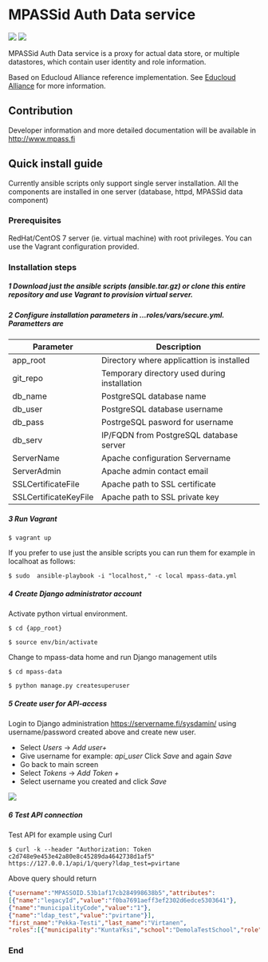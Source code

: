 # MPASSid Auth Data service
![](http://img.shields.io/:license-mit-blue.svg)
![](https://api.travis-ci.org/mpassid/MPASSid-data.svg?branch=master)

MPASSid Auth Data service is a proxy for actual data store, or multiple datastores, which contain user
identity and role information.

Based on Educloud Alliance reference implementation. See [Educloud  Alliance](http://docs.educloudalliance.org "Educloud alliance") for more information.


## Contribution

Developer information and more detailed documentation will be available in <http://www.mpass.fi> 

## Quick install guide
Currently ansible scripts only support single server installation. All the components are installed  in one server (database, httpd, MPASSid data component) 
### Prerequisites

RedHat/CentOS 7 server (ie. virtual machine) with root privileges.
You can use the Vagrant configuration provided. 

### Installation steps
##### 1 Download just the ansible scripts (**ansible.tar.gz**) or clone this entire repository and use Vagrant to provision virtual server.

##### 2 Configure installation parameters in ...roles/vars/secure.yml. Parametters are

| Parameter | Description| 
|----------| -----------|
| app_root  |Directory where applicattion is installed|
| git_repo | Temporary directory used during installation|
| db_name | PostgreSQL database name |
| db_user | PostgreSQL database username |
| db_pass | PostrgeSQL pasword for username |
| db_serv | IP/FQDN from PostgreSQL database server |
| ServerName | Apache configuration Servername |
| ServerAdmin | Apache admin contact email |
| SSLCertificateFile | Apache path to SSL certificate |
|  SSLCertificateKeyFile | Apache path to SSL private key |

##### 3  Run Vagrant
`$ vagrant up `

If you prefer to use just the ansible scripts you can run them for example in localhoat as follows: 

`$ sudo  ansible-playbook -i "localhost," -c local mpass-data.yml`

##### 4 Create Django administrator account
Activate python virtual environment.

`$ cd {app_root}`

`$ source env/bin/activate`

Change to mpass-data home and run Django management utils

 `$ cd mpass-data`

 `$ python manage.py createsuperuser `

#####  5 Create user for API-access

Login to Django administration <https://servername.fi/sysdamin/>  using username/password created above and create new user.
+ Select *Users* -> *Add user+* 
+ Give username for example: *api_user* Click *Save* and again *Save*
+ Go back to main screen 
+ Select *Tokens*  -> *Add Token +*
+ Select username you created and click *Save*

![](https://drive.google.com/file/d/19uixudlbA8bfM4GplJegEyoK6WrGcfb3/view)


##### 6 Test API connection 
Test API  for example using Curl

`$ curl -k --header "Authorization: Token c2d748e9e453e42a80e8c45289da4642738d1af5" https://127.0.0.1/api/1/query?ldap_test=pvirtane`

Above query  should return
``` JSON
{"username":"MPASSOID.53b1af17cb284998638b5","attributes":
[{"name":"legacyId","value":"f0ba7691aeff3ef2302d6edce5303641"},
{"name":"municipalityCode","value":"1"},
{"name":"ldap_test","value":"pvirtane"}],
"first_name":"Pekka-Testi","last_name":"Virtanen",
"roles":[{"municipality":"KuntaYksi","school":"DemolaTestSchool","role":"Oppilas","group":"9A"}]}
```

### End
